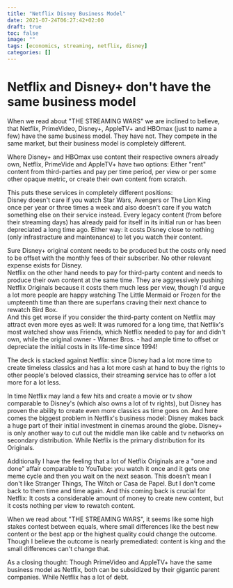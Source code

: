 ```yaml
---
title: "Netflix Disney Business Model"
date: 2021-07-24T06:27:42+02:00
draft: true
toc: false
image: ""
tags: [economics, streaming, netflix, disney]
categories: []
---
```


# Netflix and Disney+ don't have the same business model
<!--more-->
When we read about "THE STREAMING WARS" we are inclined to believe, that Netflix, PrimeVideo, Disney+, AppleTV+ and HBOmax (just to name a few) have the same business model. They have not. They compete in the same market, but their business model is completely different.

Where Disney+ and HBOmax use content their respective owners already own, Netflix, PrimeVide and AppleTV+ have two options: Either "rent" content from third-parties and pay per time period, per view or per some other opaque metric, or create their own content from scratch.

This puts these services in completely different positions:<br />
Disney doesn't care if you watch Star Wars, Avengers or The Lion King once per year or three times a week and also doesn't care if you watch something else on their service instead. Every legacy content (from before their streaming days) has already paid for itself in its initial run or has been depreciated a long time ago. Either way: it costs Disney close to nothing (only infrastracture and maintenance) to let you watch their content.

Sure Disney+ original content needs to be produced but the costs only need to be offset with the monthly fees of their subscriber. No other relevant expense exists for Disney.<br />
Netflix on the other hand needs to pay for third-party content and needs to produce their own content at the same time. They are aggressively pushing Netflix Originals because it costs them much less per view, though I'd argue a lot more people are happy watching The Little Mermaid or Frozen for the umpteenth time than there are superfans craving their next chance to rewatch Bird Box.<br />
And this get worse if you consider the third-party content on Netflix may attract even more eyes as well: It was rumored for a long time, that Netflix's most watched show was Friends, which Netflix needed to pay for and didn't own, while the original owner - Warner Bros. - had ample time to offset or depreciate the initial costs in its life-time since 1994!

The deck is stacked against Netflix: since Disney had a lot more time to create timeless classics and has a lot more cash at hand to buy the rights to other people's beloved classics, their streaming service has to offer a lot more for a lot less.

In time Netflix may land a few hits and create a movie or tv show comparable to Disney's (which also owns a lot of tv rights), but Disney has proven the ability to create even more classics as time goes on. And here comes the biggest problem in Netflix's business model: Disney makes back a huge part of their initial investment in cinemas around the globe. Disney+ is only another way to cut out the middle man like cable and tv networks on secondary distribution. While Netflix is the primary distribution for its Originals.

Additionally I have the feeling that a lot of Netflix Originals are a "one and done" affair comparable to YouTube: you watch it once and it gets one meme cycle and then you wait on the next season. This doesn't mean I don't like Stranger Things, The Witch or Casa de Papel. But I don't come back to them time and time again. And this coming back is crucial for Netflix: It costs a considerable amount of money to create new content, but it costs nothing per view to rewatch content.

When we read about "THE STREAMING WARS", it seems like some high stakes contest between equals, where small differences like the best new content or the best app or the highest quality could change the outcome. Though I believe the outcome is nearly premediated: content is king and the small differences can't change that.

As a closing thought: Though PrimeVideo and AppleTV+ have the same business model as Netflix, both can be subsidized by their gigantic parent companies. While Netflix has a lot of debt.

